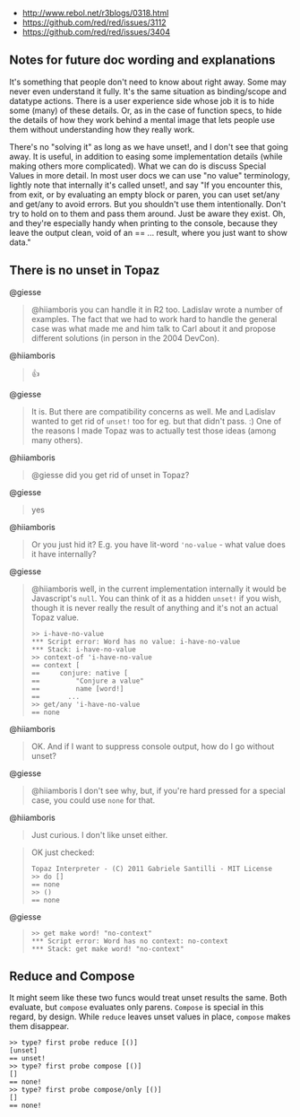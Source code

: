 - http://www.rebol.net/r3blogs/0318.html
- https://github.com/red/red/issues/3112
- https://github.com/red/red/issues/3404

## Notes for future doc wording and explanations

It's something that people don't need to know about right away. Some may never even understand it fully. It's the same situation as binding/scope and datatype actions. There is a user experience side whose job it is to hide some (many) of these details. Or, as in the case of function specs, to hide the details of how they work behind a mental image that lets people use them without understanding how they really work.

There's no "solving it" as long as we have unset!, and I don't see that going away. It is useful, in addition to easing some implementation details (while making others more complicated). What we can do is discuss Special Values in more detail. In most user docs we can use "no value" terminology, lightly note that internally it's called unset!, and say "If you encounter this, from exit, or by evaluating an empty block or paren, you can uset set/any and get/any to avoid errors. But you shouldn't use them intentionally. Don't try to hold on to them and pass them around. Just be aware they exist. Oh, and they're especially handy when printing to the console, because they leave the output clean, void of an == ... result, where you just want to show data."

## There is no unset in Topaz

@giesse
> @hiiamboris you can handle it in R2 too. Ladislav wrote a number of examples. The fact that we had to work hard to handle the general case was what made me and him talk to Carl about it and propose different solutions (in person in the 2004 DevCon).

@hiiamboris
> :+1:

@giesse
> It is. But there are compatibility concerns as well. Me and Ladislav wanted to get rid of `unset!` too for eg. but that didn't pass. :) One of the reasons I made Topaz was to actually test those ideas (among many others).


@hiiamboris
> @giesse did you get rid of unset in Topaz?

@giesse
> yes


@hiiamboris
> Or you just hid it? E.g. you have lit-word `'no-value` - what value does it have internally?

@giesse
> @hiiamboris well, in the current implementation internally it would be Javascript's `null`. You can think of it as a hidden `unset!` if you wish, though it is never really the result of anything and it's not an actual Topaz value.
> 
> ```
> >> i-have-no-value
> *** Script error: Word has no value: i-have-no-value
> *** Stack: i-have-no-value
> >> context-of 'i-have-no-value
> == context [
> ==     conjure: native [
> ==         "Conjure a value"
> ==         name [word!]
> ==       ...
> >> get/any 'i-have-no-value
> == none
> ```


@hiiamboris
> OK. And if I want to suppress console output, how do I go without unset?


@giesse
> @hiiamboris I don't see why, but, if you're hard pressed for a special case, you could use `none` for that.


@hiiamboris
> Just curious. I don't like unset either.

> OK just checked:
> ```
> Topaz Interpreter - (C) 2011 Gabriele Santilli - MIT License
> >> do []
> == none
> >> ()
> == none
> ```


@giesse
> ```
> >> get make word! "no-context"
> *** Script error: Word has no context: no-context
> *** Stack: get make word! "no-context"
> ```

## Reduce and Compose

It might seem like these two funcs would treat unset results the same. Both evaluate, but `compose` evaluates only parens. `Compose` is special in this regard, by design. While `reduce` leaves unset values in place, `compose` makes them disappear.

```
>> type? first probe reduce [()]
[unset]
== unset!
>> type? first probe compose [()]
[]
== none!
>> type? first probe compose/only [()]
[]
== none!
```

